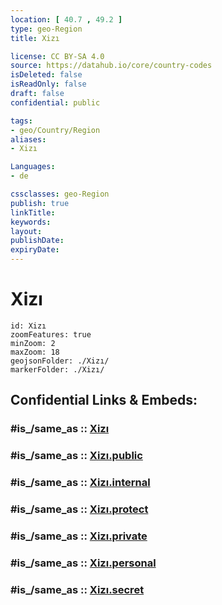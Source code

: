 ```yaml
---
location: [ 40.7 , 49.2 ] 
type: geo-Region
title: Xizı

license: CC BY-SA 4.0
source: https://datahub.io/core/country-codes
isDeleted: false
isReadOnly: false
draft: false
confidential: public

tags:
- geo/Country/Region
aliases:
- Xizı

Languages:
- de

cssclasses: geo-Region
publish: true
linkTitle: 
keywords: 
layout: 
publishDate: 
expiryDate: 
---
```


# Xizı

```leaflet
id: Xizı
zoomFeatures: true 
minZoom: 2 
maxZoom: 18
geojsonFolder: ./Xizı/
markerFolder: ./Xizı/
```


## Confidential Links & Embeds: 

### #is_/same_as :: [Xizı](/_Standards/Earth/Continent/Asia/Asia~North~West/Azerbaijan/Regions~Azerbaijan/Absheron/counties~Absheron/Xizı.md) 

### #is_/same_as :: [Xizı.public](/_public/Earth/Continent/Asia/Asia~North~West/Azerbaijan/Regions~Azerbaijan/Absheron/counties~Absheron/Xizı.public.md) 

### #is_/same_as :: [Xizı.internal](/_internal/Earth/Continent/Asia/Asia~North~West/Azerbaijan/Regions~Azerbaijan/Absheron/counties~Absheron/Xizı.internal.md) 

### #is_/same_as :: [Xizı.protect](/_protect/Earth/Continent/Asia/Asia~North~West/Azerbaijan/Regions~Azerbaijan/Absheron/counties~Absheron/Xizı.protect.md) 

### #is_/same_as :: [Xizı.private](/_private/Earth/Continent/Asia/Asia~North~West/Azerbaijan/Regions~Azerbaijan/Absheron/counties~Absheron/Xizı.private.md) 

### #is_/same_as :: [Xizı.personal](/_personal/Earth/Continent/Asia/Asia~North~West/Azerbaijan/Regions~Azerbaijan/Absheron/counties~Absheron/Xizı.personal.md) 

### #is_/same_as :: [Xizı.secret](/_secret/Earth/Continent/Asia/Asia~North~West/Azerbaijan/Regions~Azerbaijan/Absheron/counties~Absheron/Xizı.secret.md)

